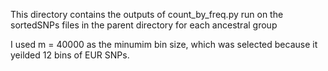This directory contains the outputs of count_by_freq.py run 
on the sortedSNPs files in the parent directory for each ancestral group

I used m = 40000 as the minumim bin size, which was selected because it 
yeilded 12 bins of EUR SNPs.
